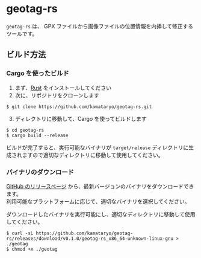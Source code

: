 # geotag-rs

`geotag-rs` は、 GPX ファイルから画像ファイルの位置情報を内挿して修正するツールです。

## ビルド方法

### Cargo を使ったビルド

1. まず、[Rust](https://www.rust-lang.org/tools/install) をインストールしてください
2. 次に、リポジトリをクローンします

  ```shell
  $ git clone https://github.com/kamataryo/geotag-rs.git
  ```

3. ディレクトリに移動して、Cargo を使ってビルドします
　
  ```shell
  $ cd geotag-rs
  $ cargo build --release
  ```

ビルドが完了すると、実行可能なバイナリが `target/release` ディレクトリに生成されますので適切なディレクトリに移動して使用してください。

### バイナリのダウンロード

[GitHub のリリースページ](https://github.com/kamataryo/geotag-rs/releases/latest) から、最新バージョンのバイナリをダウンロードできます。  
利用可能なプラットフォームに応じて、適切なバイナリを選択してください。

ダウンロードしたバイナリを実行可能にし、適切なディレクトリに移動して使用してください。

```shell
$ curl -sL https://github.com/kamataryo/geotag-rs/releases/download/v0.1.0/geotag-rs_x86_64-unknown-linux-gnu > ./geotag
$ chmod +x ./geotag
```
